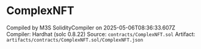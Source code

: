 # ComplexNFT

Compiled by M3S SolidityCompiler on 2025-05-06T08:36:33.607Z
Compiler: Hardhat (solc 0.8.22)
Source: `contracts/ComplexNFT.sol`
Artifact: `artifacts/contracts/ComplexNFT.sol/ComplexNFT.json`